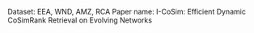 Dataset: EEA, WND, AMZ, RCA
Paper name: I-CoSim: Efficient Dynamic CoSimRank Retrieval on Evolving Networks
